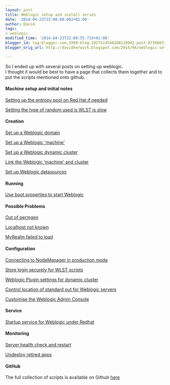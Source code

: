 ```yaml
---
layout: post
title: Weblogic setup and install series
date: '2014-04-23T22:08:00.002+01:00'
author: David
tags:
- weblogic
modified_time: '2014-04-23T22:09:55.733+01:00'
blogger_id: tag:blogger.com,1999:blog-2027514548288128942.post-8730683370838901412
blogger_orig_url: http://davidkerwick.blogspot.com/2014/04/weblogic-setup-and-install-series.html

---
```


So I ended up with several posts on setting up weblogic.  
I thought it would be best to have a page that collects them together and to put the scripts mentioned onto github.  

#### Machine setup and initial notes

[Setting up the entropy pool on Red Hat if needed](http://davidkerwick.blogspot.ie/2014/03/not-enough-entropy-on-redhat.html?view=classic)

[Setting the type of random used is WLST is slow](http://davidkerwick.blogspot.ie/2014/03/really-slow-wlst-and-adminserver-start.html?view=classic)

#### Creation

[Set up a Weblogic domain](http://davidkerwick.blogspot.ie/2014/03/create-new-weblogic-domain-using-wlst.html?view=classic)

[Set up a Weblogic 'machine'](http://davidkerwick.blogspot.ie/2014/03/create-machine-for-weblogic-with-wlst.html?view=classic)

[Set up a Weblogic dynamic cluster](http://davidkerwick.blogspot.ie/2014/03/create-weblogic-dynamic-server-cluster.html?view=classic)

[Link the Weblogic 'machine' and cluster](http://davidkerwick.blogspot.ie/2014/03/weblogic-linking-machine-and-cluster.html?view=classic)

[Set up Weblogic datasources](http://davidkerwick.blogspot.ie/2014/03/create-datasources-for-weblogic-using.html?view=classic)

#### Running

[Use boot.properties to start Weblogic](http://davidkerwick.blogspot.ie/2014/03/create-bootproperties-to-start-weblogic.html?view=classic)

#### Possible Problems

[Out of permgen](http://davidkerwick.blogspot.ie/2014/04/weblogic-out-of-permgen.html?view=classic)

[Localhost not known](http://davidkerwick.blogspot.ie/2014/03/local-host-not-known-error-when-running.html?view=classic)

[MyRealm failed to load](http://davidkerwick.blogspot.ie/2014/03/problems-when-starting-weblogic-admin.html?view=classic)

#### Configuration

[Connecting to NodeManager in production mode](http://davidkerwick.blogspot.ie/2014/03/connecting-to-nodemanager-using-wlst-in.html?view=classic)

[Store login securely for WLST scripts](http://davidkerwick.blogspot.ie/2014/03/store-wlst-login-securely.html?view=classic)

[Weblogic Plugin settings for dynamic cluster](http://davidkerwick.blogspot.ie/2014/03/iis-weblogic-proxy-and-weblogic-plugin.html?view=classic)

[Control location of standard out for Weblogic servers](http://davidkerwick.blogspot.ie/2014/03/redirect-stdout-and-stderr-of-weblogic.html?view=classic)

[Customise the Weblogic Admin Console](http://davidkerwick.blogspot.ie/2014/03/customise-skin-of-weblogic-admin-console.html?view=classic)

#### Service



[Startup service for Weblogic under Redhat](http://davidkerwick.blogspot.ie/2014/04/weblogic-startup-service-for-redhat.html?view=classic)



#### Monitoring

[Server health check and restart](http://davidkerwick.blogspot.ie/2014/04/wlst-health-check-script-for-weblogic.html?view=classic)

[Undeploy retired apps](http://davidkerwick.blogspot.ie/2014/04/wlst-to-auto-undeploy-retired-apps.html?view=classic)

#### GitHub

The full collection of scripts is available on Github [here](https://github.com/david-kerwick/weblogic-scripts)